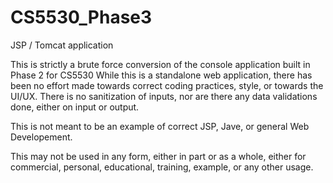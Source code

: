 # CS5530_Phase3
JSP / Tomcat application

This is strictly a brute force conversion of the console application built in Phase 2 for CS5530
While this is a standalone web application, there has been no effort made towards correct coding practices,
style, or towards the UI/UX. There is no sanitization of inputs, nor are there any data validations done, 
either on input or output.

This is not meant to be an example of correct JSP, Jave, or general Web Developement. 

This may not be used in any form, either in part or as a whole, either for commercial, personal, educational, 
training, example, or any other usage.
